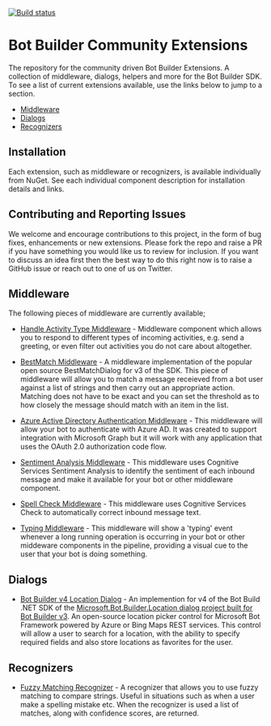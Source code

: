 [![Build status](https://ci.appveyor.com/api/projects/status/b9123gl3kih8x9cb?svg=true)](https://ci.appveyor.com/project/garypretty/botbuilder-community)

# Bot Builder Community Extensions
The repository for the community driven Bot Builder Extensions. A collection of middleware, dialogs, helpers and more for the Bot Builder SDK.  To see a list of current extensions available, use the links below to jump to a section.

* [Middleware](#middleware)
* [Dialogs](#dialogs)
* [Recognizers](#recognizers)

## Installation

Each extension, such as middleware or recognizers, is available individually from NuGet. See each individual component description for installation details and links.

## Contributing and Reporting Issues

We welcome and encourage contributions to this project, in the form of bug fixes, enhancements or new extensions. Please fork the repo and raise a PR if you have something you would like us to review for inclusion.  If you want to discuss an idea first then the best way to do this right now is to raise a GitHub issue or reach out to one of us on Twitter.

## Middleware

The following pieces of middleware are currently available;

* [Handle Activity Type Middleware](libraries/Bot.Builder.Community.Middleware.HandleActivityType) - Middleware component which allows you to respond to different types of incoming activities, e.g. send a greeting, or even filter out activities you do not care about altogether.

* [BestMatch Middleware](libraries/Bot.Builder.Community.Middleware.BestMatch) - A middleware implementation of the popular open source BestMatchDialog for v3 of the SDK. This piece of middleware will allow you to match a message receieved from a bot user against a list of strings and then carry out an appropriate action. Matching does not have to be exact and you can set the threshold as to how closely the message should match with an item in the list.

* [Azure Active Directory Authentication Middleware](libraries/Bot.Builder.Community.Middleware.AzureAdAuthentication) - This middleware will allow your bot to authenticate with Azure AD. It was created to support integration with Microsoft Graph but it will work with any application that uses the OAuth 2.0 authorization code flow.

* [Sentiment Analysis Middleware](libraries/Bot.Builder.Community.Middleware.SentimentAnalysis) - This middleware uses Cognitive Services Sentiment Analysis to identify the sentiment of each inbound message and make it available for your bot or other middleware component.

* [Spell Check Middleware](libraries/Bot.Builder.Community.Middleware.SpellCheck) - This middleware uses Cognitive Services Check to automatically correct inbound message text.

* [Typing Middleware](libraries/Bot.Builder.Community.Middleware.Typing) - This middleware will show a 'typing' event whenever a long running operation is occurring in your bot or other middeware components in the pipeline, providing a visual cue to the user that your bot is doing something.

## Dialogs

* [Bot Builder v4 Location Dialog](libraries/Bot.Builder.Community.Dialogs.Location) - An implemention for v4 of the Bot Build .NET SDK of the [Microsoft.Bot.Builder.Location dialog project built for Bot Builder v3](https://github.com/microsoft/botbuilder-location). An open-source location picker control for Microsoft Bot Framework powered by Azure or Bing Maps REST services. This control will allow a user to search for a location, with the ability to specify required fields and also store locations as favorites for the user.  

## Recognizers

* [Fuzzy Matching Recognizer](libraries/Bot.Builder.Community.Recognizers.FuzzyRecognizer) - A recognizer that allows you to use fuzzy matching to compare strings.  Useful in situations such as when a user make a spelling mistake etc. When the recognizer is used a list of matches, along with confidence scores, are returned.

